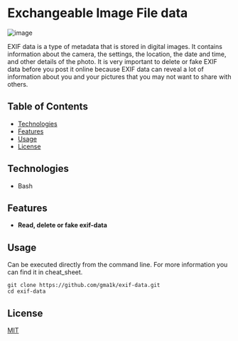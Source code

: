 # Exchangeable Image File data

![image](https://github.com/gma1k/scripts/assets/138721734/2f370239-3139-4f05-9f59-d6b03231e91a)


EXIF data is a type of metadata that is stored in digital images. 
It contains information about the camera, the settings, the location, the date and time, and other details of the photo. 
It is very important to delete or fake EXIF data before you post it online because EXIF data can reveal a lot of information about you and your pictures that you may not want to share with others.

## Table of Contents

- [Technologies](#technologies)
- [Features](#features)
- [Usage](#usage)
- [License](#license)

## Technologies

- Bash

## Features

- **Read, delete or fake exif-data**

## Usage
Can be executed directly from the command line.
For more information you can find it in cheat_sheet.

```
git clone https://github.com/gma1k/exif-data.git
cd exif-data
```

## License

[MIT](LICENSE)
